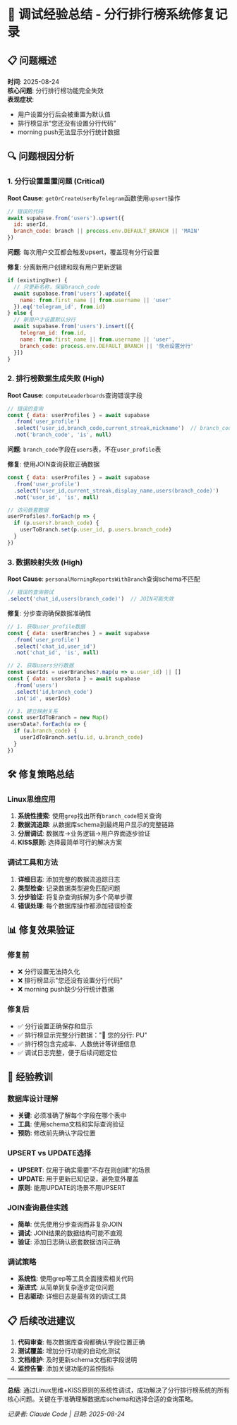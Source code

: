# 🐛 调试经验总结 - 分行排行榜系统修复记录

## 📋 问题概述

**时间**: 2025-08-24  
**核心问题**: 分行排行榜功能完全失效  
**表现症状**: 
- 用户设置分行后会被重置为默认值
- 排行榜显示"您还没有设置分行代码"
- morning push无法显示分行统计数据

## 🔍 问题根因分析

### 1. 分行设置重置问题 (Critical)
**Root Cause**: `getOrCreateUserByTelegram`函数使用`upsert`操作
```javascript
// 错误的代码
await supabase.from('users').upsert({ 
  id: userId, 
  branch_code: branch || process.env.DEFAULT_BRANCH || 'MAIN' 
})
```

**问题**: 每次用户交互都会触发upsert，覆盖现有分行设置

**修复**: 分离新用户创建和现有用户更新逻辑
```javascript
if (existingUser) {
  // 只更新名称，保留branch_code
  await supabase.from('users').update({ 
    name: from.first_name || from.username || 'user'
  }).eq('telegram_id', from.id)
} else {
  // 新用户才设置默认分行
  await supabase.from('users').insert([{ 
    telegram_id: from.id, 
    name: from.first_name || from.username || 'user', 
    branch_code: process.env.DEFAULT_BRANCH || '快点设置分行' 
  }])
}
```

### 2. 排行榜数据生成失败 (High)
**Root Cause**: `computeLeaderboards`查询错误字段
```javascript
// 错误的查询
const { data: userProfiles } = await supabase
  .from('user_profile')
  .select('user_id,branch_code,current_streak,nickname')  // branch_code不在此表！
  .not('branch_code', 'is', null)
```

**问题**: `branch_code`字段在`users`表，不在`user_profile`表

**修复**: 使用JOIN查询获取正确数据
```javascript
const { data: userProfiles } = await supabase
  .from('user_profile')
  .select('user_id,current_streak,display_name,users(branch_code)')
  .not('user_id', 'is', null)

// 访问嵌套数据
userProfiles?.forEach(p => {
  if (p.users?.branch_code) {
    userToBranch.set(p.user_id, p.users.branch_code)
  }
})
```

### 3. 数据映射失效 (High)
**Root Cause**: `personalMorningReportsWithBranch`查询schema不匹配
```javascript
// 错误的查询尝试
.select('chat_id,users(branch_code)')  // JOIN可能失效
```

**修复**: 分步查询确保数据准确性
```javascript
// 1. 获取user_profile数据
const { data: userBranches } = await supabase
  .from('user_profile')
  .select('chat_id,user_id')
  .not('chat_id', 'is', null)

// 2. 获取users分行数据
const userIds = userBranches?.map(u => u.user_id) || []
const { data: usersData } = await supabase
  .from('users')
  .select('id,branch_code')
  .in('id', userIds)

// 3. 建立映射关系
const userIdToBranch = new Map()
usersData?.forEach(u => {
  if (u.branch_code) {
    userIdToBranch.set(u.id, u.branch_code)
  }
})
```

## 🛠️ 修复策略总结

### Linux思维应用
1. **系统性搜索**: 使用`grep`找出所有`branch_code`相关查询
2. **数据流追踪**: 从数据库schema到最终用户显示的完整链路
3. **分层调试**: 数据库→业务逻辑→用户界面逐步验证
4. **KISS原则**: 选择最简单可行的解决方案

### 调试工具和方法
1. **详细日志**: 添加完整的数据流追踪日志
2. **类型检查**: 记录数据类型避免匹配问题
3. **分步验证**: 将复杂查询拆解为多个简单步骤
4. **错误处理**: 每个数据库操作都添加错误检查

## 📊 修复效果验证

### 修复前
- ❌ 分行设置无法持久化
- ❌ 排行榜显示"您还没有设置分行代码"  
- ❌ morning push缺少分行统计数据

### 修复后
- ✅ 分行设置正确保存和显示
- ✅ 排行榜显示完整分行数据："🏢 您的分行: PU"
- ✅ 排行榜包含完成率、人数统计等详细信息
- ✅ 调试日志完整，便于后续问题定位

## 🎯 经验教训

### 数据库设计理解
- **关键**: 必须准确了解每个字段在哪个表中
- **工具**: 使用schema文档和实际查询验证
- **预防**: 修改前先确认字段位置

### UPSERT vs UPDATE选择
- **UPSERT**: 仅用于确实需要"不存在则创建"的场景
- **UPDATE**: 用于更新已知记录，避免意外覆盖
- **原则**: 能用UPDATE的场景不用UPSERT

### JOIN查询最佳实践
- **简单**: 优先使用分步查询而非复杂JOIN
- **调试**: JOIN结果的数据结构可能不直观
- **验证**: 添加日志确认嵌套数据访问正确

### 调试策略
- **系统性**: 使用grep等工具全面搜索相关代码
- **渐进式**: 从简单到复杂逐步定位问题
- **日志驱动**: 详细日志是最有效的调试工具

## 📋 后续改进建议

1. **代码审查**: 每次数据库查询都确认字段位置正确
2. **测试覆盖**: 增加分行功能的自动化测试
3. **文档维护**: 及时更新schema文档和字段说明
4. **监控告警**: 添加关键功能的监控指标

---

**总结**: 通过Linux思维+KISS原则的系统性调试，成功解决了分行排行榜系统的所有核心问题。关键在于准确理解数据库schema和选择合适的查询策略。

*记录者: Claude Code | 日期: 2025-08-24*
